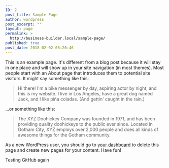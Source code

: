 ```yaml
---
ID: 2
post_title: Sample Page
author: wordpress
post_excerpt: ""
layout: page
permalink: >
  http://business-builder.local/sample-page/
published: true
post_date: 2018-02-02 05:20:46
---
```

This is an example page. It's different from a blog post because it will stay in one place and will show up in your site navigation (in most themes). Most people start with an About page that introduces them to potential site visitors. It might say something like this:

<blockquote>Hi there! I'm a bike messenger by day, aspiring actor by night, and this is my website. I live in Los Angeles, have a great dog named Jack, and I like pi&#241;a coladas. (And gettin' caught in the rain.)</blockquote>

...or something like this:

<blockquote>The XYZ Doohickey Company was founded in 1971, and has been providing quality doohickeys to the public ever since. Located in Gotham City, XYZ employs over 2,000 people and does all kinds of awesome things for the Gotham community.</blockquote>

As a new WordPress user, you should go to <a href="http://start-a-business.local/wp-admin/">your dashboard</a> to delete this page and create new pages for your content. Have fun!

Testing GitHub again